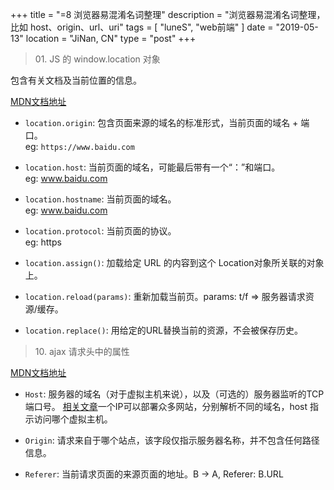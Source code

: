 +++
title = "=8 浏览器易混淆名词整理"
description = "浏览器易混淆名词整理，比如 host、origin、url、uri"
tags = [ "luneS", "web前端" ]
date = "2019-05-13"
location = "JiNan, CN"
type = "post"
+++

> 01\. JS 的 window.location 对象

包含有关文档及当前位置的信息。

[MDN文档地址](https://developer.mozilla.org/zh-CN/docs/Web/API/Window/location)

* `location.origin`: 包含页面来源的域名的标准形式，当前页面的域名 + 端口。
<br>eg: `https://www.baidu.com`

* `location.host`: 当前页面的域名，可能最后带有一个“：”和端口。
<br>eg: www.baidu.com

* `location.hostname`: 当前页面的域名。
<br>eg: www.baidu.com

* `location.protocol`: 当前页面的协议。
<br>eg: https

* `location.assign()`: 加载给定 URL 的内容到这个 Location对象所关联的对象上。

* `location.reload(params)`: 重新加载当前页。params: t/f => 服务器请求资源/缓存。

* `location.replace()`: 用给定的URL替换当前的资源，不会被保存历史。

> 10\. ajax 请求头中的属性

[MDN文档地址](https://developer.mozilla.org/zh-CN/docs/Web/HTTP)

* `Host`: 服务器的域名（对于虚拟主机来说），以及（可选的）服务器监听的TCP端口号。
[相关文章](https://blog.csdn.net/netdxy/article/details/51195560)一个IP可以部署众多网站，分别解析不同的域名，host 指示访问哪个虚拟主机。 

* `Origin`: 请求来自于哪个站点，该字段仅指示服务器名称，并不包含任何路径信息。

* `Referer`: 当前请求页面的来源页面的地址。B -> A, Referer: B.URL
